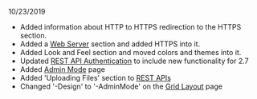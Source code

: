 10/23/2019 


- Added information about HTTP to HTTPS redirection to the HTTPS section. 
- Added a [Web Server](./web-server/README.md) section and added HTTPS into it.
- Added Look and Feel section and moved colors and themes into it. 
- Updated [REST API Authentication](./security/rest-api-authentication.md) to include new functionality for 2.7
- Added [Admin Mode](./admin-mode.md) page
- Added 'Uploading Files' section to [REST APIs](./rest-apis.md)
- Changed '-Design' to '-AdminMode' on the [Grid Layout](./components/grid-layout.md) page